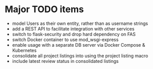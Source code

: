 # Major TODO items

- model Users as their own entity, rather than as username strings
- add a REST API to facilitate integration with other services
- switch to flask-security and drop hard dependency on FAS
- switch Docker container to use mod_wsgi-express
- enable usage with a separate DB server via Docker Compose & Kubernetes
- consolidate all project listings into using the project listing macro
- include latest review status in consolidated listings
